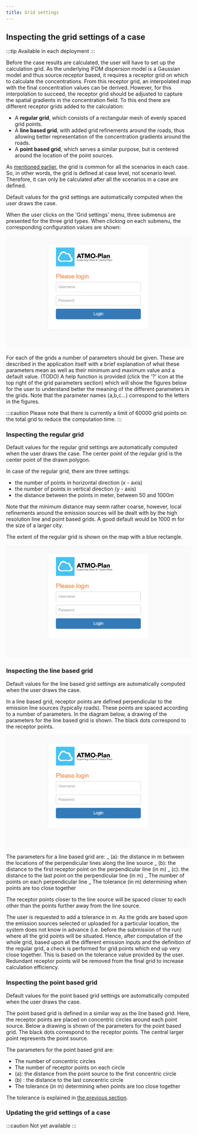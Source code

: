 ```yaml
---
title: Grid settings
---
```


## Inspecting the grid settings of a case

:::tip Available in each deployment
:::

Before the case results are calculated, the user will have to set up the calculation grid. As the underlying IFDM dispersion model is a Gaussian model and thus source receptor based, it requires a receptor grid on which to calculate the concentrations. From this receptor grid, an interpolated map with the final concentration values can be derived. However, for this interpolation to succeed, the receptor grid should be adjusted to capture the spatial gradients in the concentration field. To this end there are different receptor grids added to the calculation:

- A **regular grid**, which consists of a rectangular mesh of evenly spaced grid points.
- A **line based grid**, with added grid refinements around the roads, thus allowing better representation of the concentration gradients around the roads.
- A **point based grid**, which serves a similar purpose, but is centered around the location of the point sources.

As [mentioned earlier](../introduction-to-case-and-scenario-management.md), the grid is common for all the scenarios in each case. So, in other words, the grid is defined at case level, not scenario level. Therefore, it can only be calculated after all the scenarios in a case are defined.

Default values for the grid settings are automatically computed when the user draws the case.

When the user clicks on the 'Grid settings' menu, three submenus are presented for the three grid types. When clicking on each submenu, the corresponding configuration values are shown:

![Login](./images/login.png)

For each of the grids a number of parameters should be given. These are described in the application itself with a brief explanation of what these parameters mean as well as their minimum and maximum value and a default value. (TODO) A help function is provided (click the '?' icon at the top right of the grid parameters section) which will show the figures below for the user to understand better the meaning of the different parameters in the grids. Note that the parameter names (a,b,c…) correspond to the letters in the figures.

:::caution
Please note that there is currently a limit of 60000 grid points on the total grid to reduce the computation time.
:::

### Inspecting the regular grid

Default values for the regular grid settings are automatically computed when the user draws the case. The center point of the regular grid is the center point of the drawn polygon.

In case of the regular grid, there are three settings:

- the number of points in horizontal direction (x - axis)
- the number of points in vertical direction (y - axis)
- the distance between the points in meter, between 50 and 1000m

Note that the minimum distance may seem rather coarse, however, local refinements around the emission sources will be dealt with by the high resolution line and point based grids. A good default would be 1000 m for the size of a larger city.

The extent of the regular grid is shown on the map with a blue rectangle.

![Login](./images/login.png)

### Inspecting the line based grid

Default values for the line based grid settings are automatically computed when the user draws the case.

In a line based grid, receptor points are defined perpendicular to the emission line sources (typically roads). These points are spaced according to a number of parameters. In the diagram below, a drawing of the parameters for the line based grid is shown. The black dots correspond to the receptor points.

![Login](./images/login.png)

The parameters for a line based grid are:
_ (a): the distance in m between the locations of the perpendicular lines along the line source
_ (b): the distance to the first receptor point on the perpendicular line (in m)
_ (c): the distance to the last point on the perpendicular line (in m)
_ The number of points on each perpendicular line
\_ The tolerance (in m) determining when points are too close together

The receptor points closer to the line source will be spaced closer to each other than the points further away from the line source.

The user is requested to add a tolerance in m. As the grids are based upon the emission sources selected or uploaded for a particular location, the system does not know in advance (i.e. before the submission of the run) where all the grid points will be situated. Hence, after computation of the whole grid, based upon all the different emission inputs and the definition of the regular grid, a check is performed for grid points which end up very close together. This is based on the tolerance value provided by the user. Redundant receptor points will be removed from the final grid to increase calculation efficiency.

### Inspecting the point based grid

Default values for the point based grid settings are automatically computed when the user draws the case.

The point based grid is defined in a similar way as the line based grid. Here, the receptor points are placed on concentric circles around each point source. Below a drawing is shown of the parameters for the point based grid. The black dots correspond to the receptor points. The central larger point represents the point source.

The parameters for the point based grid are:

- The number of concentric circles
- The number of receptor points on each circle
- (a): the distance from the point source to the first concentric circle
- (b) : the distance to the last concentric circle
- The tolerance (in m) determining when points are too close together

The tolerance is explained in [the previous section](#inspecting-the-line-based-grid).

### Updating the grid settings of a case

:::caution Not yet available
:::
